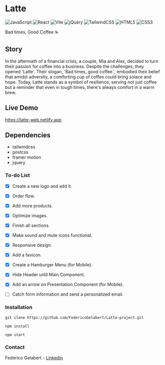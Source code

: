 # Latte
![JavaScript](https://img.shields.io/badge/javascript-%23323330.svg?style=for-the-badge&logo=javascript&logoColor=%23F7DF1E) ![React](https://img.shields.io/badge/react-%2320232a.svg?style=for-the-badge&logo=react&logoColor=%2361DAFB) ![Vite](https://img.shields.io/badge/vite-%23646CFF.svg?style=for-the-badge&logo=vite&logoColor=white) ![jQuery](https://img.shields.io/badge/jquery-%230769AD.svg?style=for-the-badge&logo=jquery&logoColor=white) ![TailwindCSS](https://img.shields.io/badge/tailwindcss-%2338B2AC.svg?style=for-the-badge&logo=tailwind-css&logoColor=white) ![HTML5](https://img.shields.io/badge/html5-%23E34F26.svg?style=for-the-badge&logo=html5&logoColor=white) ![CSS3](https://img.shields.io/badge/css3-%231572B6.svg?style=for-the-badge&logo=css3&logoColor=white)

Bad times, Good Coffee ☕


## Story
In the aftermath of a financial crisis, a couple, Mia and Alex, decided to turn their passion for coffee into a business. Despite the challenges, they opened 'Latte'. Their slogan, 'Bad times, good coffee.', embodied their belief that amidst adversity, a comforting cup of coffee could bring solace and hope. Today, Latte stands as a symbol of resilience, serving not just coffee but a reminder that even in tough times, there's always comfort in a warm brew.

## Live Demo

https://latte-web.netlify.app


## Dependencies

- tailwindcss
- postcss
- framer motion
- jquery


### To-do List

- [x] Create a new logo and add it.
- [x] Order flow.
- [x] Add more products.
- [x] Optimize images.
- [x] Finish all sections.
- [x] Make sound and mute icons functional.
- [x] Responsive design.
- [x] Add a favicon.
- [x] Create a Hamburger Menu (for Mobile).
- [x] Hide Header until Main Component.
- [x] Add an arrow on Presentation Component (for Mobile).
- [ ] Catch form information and send a personalized email.


### Installation

```
git clone https://github.com/FedericoGelabert/Latte-project.git

npm install

npm start
```


### Contact

Federico Gelabert - [Linkedin](https://www.linkedin.com/in/federico-gelabert/)